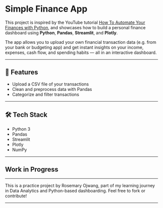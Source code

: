 # Simple Finance App
This project is inspired by the YouTube tutorial [How To Automate Your Finances with Python](https://youtu.be/wqBlmAWqa6A?si=o4ho_91djL6ZXHY0), and showcases how to build a personal finance dashboard using **Python**, **Pandas**, **Streamlit**, and **Plotly**.

The app allows you to upload your own financial transaction data (e.g. from your bank or budgeting app) and get instant insights on your income, expenses, cash flow, and spending habits — all in an interactive dashboard.

---
## 🚀 Features

- Upload a CSV file of your transactions
- Clean and preprocess data with Pandas
- Categorize and filter transactions


---
## 🛠️ Tech Stack

- Python 3
- Pandas
- Streamlit
- Plotly
- NumPy

---
## Work in Progress

---
This is a practice project by Rosemary Ojwang, part of my learning journey in Data Analytics and Python-based dashboarding. Feel free to fork or contribute!

---